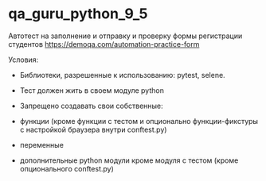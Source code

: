 # qa_guru_python_9_5

Автотест на заполнение и отправку и проверку формы регистрации студентов https://demoqa.com/automation-practice-form

Условия:

  - Библиотеки, разрешенные к использованию: pytest, selene.
  
  - Тест должен жить в своем модуле python 
  
  - Запрещено создавать свои собственные:

  - функции (кроме функции с тестом и опционально функции-фикстуры с настройкой браузера внутри conftest.py)

  - переменные

  - дополнительные python модули кроме модуля с тестом (кроме опционального conftest.py)
